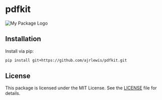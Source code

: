 # pdfkit

![My Package Logo](images/logo.png)

## Installation

Install via pip:

```bash
pip install git+https://github.com/ajrlewis/pdfkit.git
```

## License

This package is licensed under the MIT License. See the [LICENSE](LICENSE) file for details.
